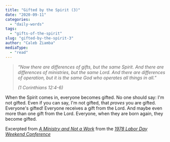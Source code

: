 ```yaml
---
title: "Gifted by the Spirit (3)"
date: "2020-09-11"
categories: 
  - "daily-words"
tags: 
  - "gifts-of-the-spirit"
slug: "gifted-by-the-spirit-3"
author: "Caleb Ziamba"
mediaType: 
  - "read"
---
```


> _“Now there are differences of gifts, but the same Spirit. And there are differences of ministries, but the same Lord. And there are differences of operation, but it is the same God who operates all things in all.”_
> 
> _(1 Corinthians 12:4-6)_

When the Spirit comes in, everyone becomes gifted. No one should say: I'm not gifted. Even if you can say, I'm not gifted, that _proves_ you are gifted. Everyone's gifted! Everyone receives a gift from the Lord. And maybe even more than one gift from the Lord. Everyone, when they are born again, they become gifted.

Excerpted from _[A Ministry and Not a Work](https://www.asweetsavor.org/a-ministry-and-not-a-work/)_ from the _[1978 Labor Day Weekend Conference](https://www.asweetsavor.org/1978-labor-day-weekend-conference/)_

